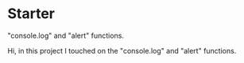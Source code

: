 # Starter
 "console.log" and "alert" functions.

Hi, in this project I touched on the "console.log" and "alert" functions.